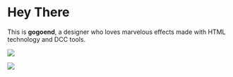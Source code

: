 # Hey There
This is **gogoend**, a designer who loves marvelous effects made with HTML technology and DCC tools.

![](https://github-readme-stats.vercel.app/api?username=gogoend&show_icons=true&icon_color=0366d6&text_color=24292e&bg_color=ffffff&hide_title=true)

![](https://visitor-badge.glitch.me/badge?page_id=gogoend.gogoend)

